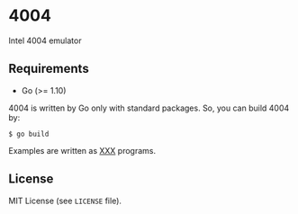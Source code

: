 4004
============================================================
Intel 4004 emulator

Requirements
--------------------------------------------------

* Go (>= 1.10)

4004 is written by Go only with standard packages.
So, you can build 4004 by:
```
$ go build
```

Examples are written as [XXX](https://github.com/ujtakk/xxx) programs.

License
--------------------------------------------------

MIT License (see `LICENSE` file).
